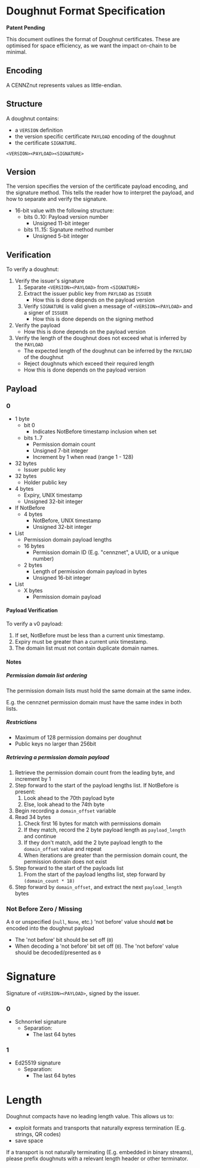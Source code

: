 # Doughnut Format Specification

**Patent Pending**

This document outlines the format of Doughnut certificates. These are optimised for space efficiency, as we want the impact on-chain to be minimal.

## Encoding

A CENNZnut represents values as little-endian.

## Structure

A doughnut contains:
* a `VERSION` definition
* the version specific certificate `PAYLOAD` encoding of the doughnut
* the certificate `SIGNATURE`.

```
<VERSION><PAYLOAD><SIGNATURE>
```

## Version

The version specifies the version of the certificate payload encoding, and the signature method. This tells the reader how to interpret the payload, and how to separate and verify the signature.

* 16-bit value with the following structure:
    * bits 0..10: Payload version number
        * Unsigned 11-bit integer
    * bits 11..15: Signature method number
        * Unsigned 5-bit integer

## Verification
To verify a doughnut:

1. Verify the issuer's signature
    1. Separate `<VERSION><PAYLOAD>` from `<SIGNATURE>`
    2. Extract the issuer public key from `PAYLOAD` as `ISSUER`
        * How this is done depends on the payload version
    3. Verify `SIGNATURE` is valid given a message of `<VERSION><PAYLOAD>` and a signer of `ISSUER`
        * How this is done depends on the signing method
2. Verify the payload
    * How this is done depends on the payload version
3. Verify the length of the doughnut does not exceed what is inferred by the `PAYLOAD`
    * The expected length of the doughnut can be inferred by the `PAYLOAD` of the doughnut
    * Reject doughnuts which exceed their required length
    * How this is done depends on the payload version

## Payload

### 0

* 1 byte
    * bit 0
        * Indicates NotBefore timestamp inclusion when set
    * bits 1..7
        * Permission domain count
        * Unsigned 7-bit integer
        * Increment by 1 when read (range 1 - 128)
* 32 bytes
    * Issuer public key
* 32 bytes
    * Holder public key
* 4 bytes
    * Expiry, UNIX timestamp
    * Unsigned 32-bit integer
* If NotBefore
    * 4 bytes
        * NotBefore, UNIX timestamp
        * Unsigned 32-bit integer
* List
    * Permission domain payload lengths
    * 16 bytes
        * Permission domain ID (E.g. "cennznet", a UUID, or a unique number)
    * 2 bytes
        * Length of permission domain payload in bytes
        * Unsigned 16-bit integer
* List
    * X bytes
        * Permission domain payload

#### Payload Verification

To verify a v0 payload:
1. If set, NotBefore must be less than a current unix timestamp.
2. Expiry must be greater than a current unix timestamp.
3. The domain list must not contain duplicate domain names.

#### Notes
##### Permission domain list ordering
The permission domain lists must hold the same domain at the same index.

E.g. the cennznet permission domain must have the same index in both lists.

##### Restrictions
* Maximum of 128 permission domains per doughnut
* Public keys no larger than 256bit

##### Retrieving a permission domain payload
1.  Retrieve the permission domain count from the leading byte, and increment by 1
2.  Step forward to the start of the payload lengths list. If NotBefore is present:
    1.  Look ahead to the 70th payload byte
    2.  Else, look ahead to the 74th byte
3.  Begin recording a `domain_offset` variable
4.  Read 34 bytes
    1.  Check first 16 bytes for match with permissions domain
    2.  If they match, record the 2 byte payload length as `payload_length` and continue
    3.  If they don't match, add the 2 byte payload length to the `domain_offset` value and repeat
    4.  When iterations are greater than the permission domain count, the permission domain does not exist
5.  Step forward to the start of the payloads list
    1.  From the start of the payload lengths list, step forward by `(domain_count * 18)`
6.  Step forward by `domain_offset`, and extract the next `payload_length` bytes

### Not Before Zero / Missing
A `0` or unspecified (`null`, `None`, etc.) 'not before' value should __not__ be encoded into the doughnut payload
- The 'not before' bit should be set off (`0`)
- When decoding a 'not before' bit set off (`0`). The 'not before' value should be decoded/presented as `0`

# Signature

Signature of `<VERSION><PAYLOAD>`, signed by the issuer.

### 0
* Schnorrkel signature
    * Separation:
        * The last 64 bytes

### 1
* Ed25519 signature
    * Separation:
        * The last 64 bytes

# Length

Doughnut compacts have no leading length value. This allows us to:

* exploit formats and transports that naturally express termination (E.g. strings, QR codes)
* save space

If a transport is not naturally terminating (E.g. embedded in binary streams), please prefix doughnuts with a relevant length header or other terminator.

